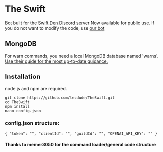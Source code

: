 # The Swift
Bot built for the [Swift Den Discord server](https://discord.gg/DzpaehyZyv)
Now available for public use. If you do not want to modify the code, use [our bot](https://discord.com/api/oauth2/authorize?client_id=1045760873316229193&permissions=274878179328&scope=bot%20applications.commands)

## MongoDB
For warn commands, you need a local MongoDB database named 'warns'. [Use their guide for the most up-to-date guidance.](<https://www.mongodb.com/docs/manual/installation/> "Use their guide for the most up-to-date guidance.")


## Installation
node.js and npm are required.

```
git clone https://github.com/tecdude/TheSwift.git
cd TheSwift
npm install
nano config.json
```
### config.json structure:

`{
"token": "",
"clientId": "",
"guildId": "",
"OPENAI_API_KEY": ""
}`

#### Thanks to memer3050 for the command loader/general code structure
